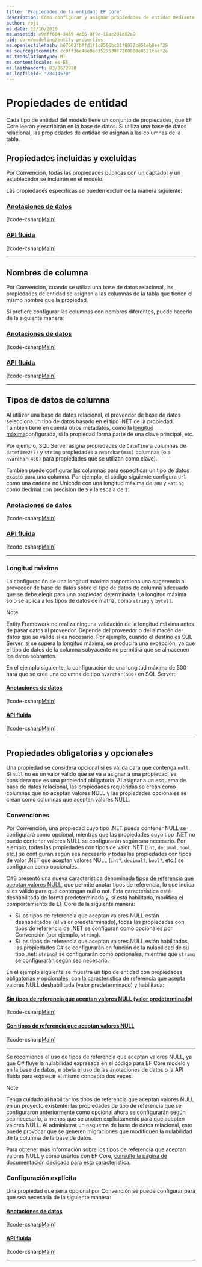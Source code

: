 ```yaml
---
title: 'Propiedades de la entidad: EF Core'
description: Cómo configurar y asignar propiedades de entidad mediante Entity Framework Core
author: roji
ms.date: 12/10/2019
ms.assetid: e9dff604-3469-4a05-8f9e-18ac281d82a9
uid: core/modeling/entity-properties
ms.openlocfilehash: b67603fbffd1f1c8506bc21f8972c851eb8eef29
ms.sourcegitcommit: cc0ff36e46e9ed3527638f7208000e8521faef2e
ms.translationtype: MT
ms.contentlocale: es-ES
ms.lasthandoff: 03/06/2020
ms.locfileid: "78414570"
---
```

# <a name="entity-properties"></a>Propiedades de entidad

Cada tipo de entidad del modelo tiene un conjunto de propiedades, que EF Core leerán y escribirán en la base de datos. Si utiliza una base de datos relacional, las propiedades de entidad se asignan a las columnas de la tabla.

## <a name="included-and-excluded-properties"></a>Propiedades incluidas y excluidas

Por Convención, todas las propiedades públicas con un captador y un establecedor se incluirán en el modelo.

Las propiedades específicas se pueden excluir de la manera siguiente:

### <a name="data-annotations"></a>[Anotaciones de datos](#tab/data-annotations)

[!code-csharp[Main](../../../samples/core/Modeling/DataAnnotations/IgnoreProperty.cs?name=IgnoreProperty&highlight=6)]

### <a name="fluent-api"></a>[API fluida](#tab/fluent-api)

[!code-csharp[Main](../../../samples/core/Modeling/FluentAPI/IgnoreProperty.cs?name=IgnoreProperty&highlight=3,4)]

***

## <a name="column-names"></a>Nombres de columna

Por Convención, cuando se utiliza una base de datos relacional, las propiedades de entidad se asignan a las columnas de la tabla que tienen el mismo nombre que la propiedad.

Si prefiere configurar las columnas con nombres diferentes, puede hacerlo de la siguiente manera:

### <a name="data-annotations"></a>[Anotaciones de datos](#tab/data-annotations)

[!code-csharp[Main](../../../samples/core/Modeling/DataAnnotations/ColumnName.cs?Name=ColumnName&highlight=3)]

### <a name="fluent-api"></a>[API fluida](#tab/fluent-api)

[!code-csharp[Main](../../../samples/core/Modeling/FluentAPI/ColumnName.cs?Name=ColumnName&highlight=3-5)]

***

## <a name="column-data-types"></a>Tipos de datos de columna

Al utilizar una base de datos relacional, el proveedor de base de datos selecciona un tipo de datos basado en el tipo .NET de la propiedad. También tiene en cuenta otros metadatos, como la [longitud máxima](#maximum-length)configurada, si la propiedad forma parte de una clave principal, etc.

Por ejemplo, SQL Server asigna propiedades de `DateTime` a columnas de `datetime2(7)` y `string` propiedades a `nvarchar(max)` columnas (o a `nvarchar(450)` para propiedades que se utilizan como clave).

También puede configurar las columnas para especificar un tipo de datos exacto para una columna. Por ejemplo, el código siguiente configura `Url` como una cadena no Unicode con una longitud máxima de `200` y `Rating` como decimal con precisión de `5` y la escala de `2`:

### <a name="data-annotations"></a>[Anotaciones de datos](#tab/data-annotations)

[!code-csharp[Main](../../../samples/core/Modeling/DataAnnotations/ColumnDataType.cs?name=ColumnDataType&highlight=4,6)]

### <a name="fluent-api"></a>[API fluida](#tab/fluent-api)

[!code-csharp[Main](../../../samples/core/Modeling/FluentAPI/ColumnDataType.cs?name=ColumnDataType&highlight=5-6)]

***

### <a name="maximum-length"></a>Longitud máxima

La configuración de una longitud máxima proporciona una sugerencia al proveedor de base de datos sobre el tipo de datos de columna adecuado que se debe elegir para una propiedad determinada. La longitud máxima solo se aplica a los tipos de datos de matriz, como `string` y `byte[]`.

> [!NOTE]
> Entity Framework no realiza ninguna validación de la longitud máxima antes de pasar datos al proveedor. Depende del proveedor o del almacén de datos que se valide si es necesario. Por ejemplo, cuando el destino es SQL Server, si se supera la longitud máxima, se producirá una excepción, ya que el tipo de datos de la columna subyacente no permitirá que se almacenen los datos sobrantes.

En el ejemplo siguiente, la configuración de una longitud máxima de 500 hará que se cree una columna de tipo `nvarchar(500)` en SQL Server:

#### <a name="data-annotations"></a>[Anotaciones de datos](#tab/data-annotations)

[!code-csharp[Main](../../../samples/core/Modeling/DataAnnotations/MaxLength.cs?name=MaxLength&highlight=4)]

#### <a name="fluent-api"></a>[API fluida](#tab/fluent-api)

[!code-csharp[Main](../../../samples/core/Modeling/FluentAPI/MaxLength.cs?name=MaxLength&highlight=3-5)]

***

## <a name="required-and-optional-properties"></a>Propiedades obligatorias y opcionales

Una propiedad se considera opcional si es válida para que contenga `null`. Si `null` no es un valor válido que se va a asignar a una propiedad, se considera que es una propiedad obligatoria. Al asignar a un esquema de base de datos relacional, las propiedades requeridas se crean como columnas que no aceptan valores NULL y las propiedades opcionales se crean como columnas que aceptan valores NULL.

### <a name="conventions"></a>Convenciones

Por Convención, una propiedad cuyo tipo .NET pueda contener NULL se configurará como opcional, mientras que las propiedades cuyo tipo .NET no puede contener valores NULL se configurarán según sea necesario. Por ejemplo, todas las propiedades con tipos de valor .NET (`int`, `decimal`, `bool`, etc.) se configuran según sea necesario y todas las propiedades con tipos de valor .NET que aceptan valores NULL (`int?`, `decimal?`, `bool?`, etc.) se configuran como opcionales.

C#8 presentó una nueva característica denominada [tipos de referencia que aceptan valores NULL](/dotnet/csharp/tutorials/nullable-reference-types), que permite anotar tipos de referencia, lo que indica si es válido para que contengan null o not. Esta característica está deshabilitada de forma predeterminada y, si está habilitada, modifica el comportamiento de EF Core de la siguiente manera:

* Si los tipos de referencia que aceptan valores NULL están deshabilitados (el valor predeterminado), todas las propiedades con tipos de referencia de .NET se configuran como opcionales por Convención (por ejemplo, `string`).
* Si los tipos de referencia que aceptan valores NULL están habilitados, las propiedades C# se configurarán en función de la nulabilidad de su tipo .net: `string?` se configurarán como opcionales, mientras que `string` se configurarán según sea necesario.

En el ejemplo siguiente se muestra un tipo de entidad con propiedades obligatorias y opcionales, con la característica de referencia que acepta valores NULL deshabilitada (valor predeterminado) y habilitada:

#### <a name="without-nullable-reference-types-default"></a>[Sin tipos de referencia que aceptan valores NULL (valor predeterminado)](#tab/without-nrt)

[!code-csharp[Main](../../../samples/core/Miscellaneous/NullableReferenceTypes/CustomerWithoutNullableReferenceTypes.cs?name=Customer&highlight=4-8)]

#### <a name="with-nullable-reference-types"></a>[Con tipos de referencia que aceptan valores NULL](#tab/with-nrt)

[!code-csharp[Main](../../../samples/core/Miscellaneous/NullableReferenceTypes/Customer.cs?name=Customer&highlight=4-6)]

***

Se recomienda el uso de tipos de referencia que aceptan valores NULL, ya que C# fluye la nulabilidad expresada en el código para EF Core modelo y en la base de datos, e obvia el uso de las anotaciones de datos o la API fluida para expresar el mismo concepto dos veces.

> [!NOTE]
> Tenga cuidado al habilitar los tipos de referencia que aceptan valores NULL en un proyecto existente: las propiedades de tipo de referencia que se configuraron anteriormente como opcional ahora se configurarán según sea necesario, a menos que se anoten explícitamente para que acepten valores NULL. Al administrar un esquema de base de datos relacional, esto puede provocar que se generen migraciones que modifiquen la nulabilidad de la columna de la base de datos.

Para obtener más información sobre los tipos de referencia que aceptan valores NULL y cómo usarlos con EF Core, [consulte la página de documentación dedicada para esta característica](xref:core/miscellaneous/nullable-reference-types).

### <a name="explicit-configuration"></a>Configuración explícita

Una propiedad que sería opcional por Convención se puede configurar para que sea necesaria de la siguiente manera:

#### <a name="data-annotations"></a>[Anotaciones de datos](#tab/data-annotations)

[!code-csharp[Main](../../../samples/core/Modeling/DataAnnotations/Required.cs?name=Required&highlight=4)]

#### <a name="fluent-api"></a>[API fluida](#tab/fluent-api)

[!code-csharp[Main](../../../samples/core/Modeling/FluentAPI/Required.cs?name=Required&highlight=3-5)]

***
